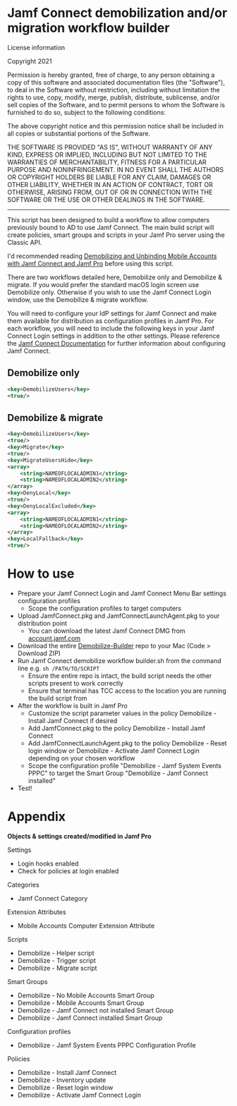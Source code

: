 <h1>Jamf Connect demobilization and/or migration workflow builder</h1>

License information

Copyright 2021

Permission is hereby granted, free of charge, to any person obtaining a copy of this software and associated documentation files (the "Software"), to deal in the Software without restriction, including without limitation the rights to use, copy, modify, merge, publish, distribute, sublicense, and/or sell copies of the Software, and to permit persons to whom the Software is furnished to do so, subject to the following conditions:

The above copyright notice and this permission notice shall be included in all copies or substantial portions of the Software.

THE SOFTWARE IS PROVIDED "AS IS", WITHOUT WARRANTY OF ANY KIND, EXPRESS OR IMPLIED, INCLUDING BUT NOT LIMITED TO THE WARRANTIES OF MERCHANTABILITY, FITNESS FOR A PARTICULAR PURPOSE AND NONINFRINGEMENT. IN NO EVENT SHALL THE AUTHORS OR COPYRIGHT HOLDERS BE LIABLE FOR ANY CLAIM, DAMAGES OR OTHER LIABILITY, WHETHER IN AN ACTION OF CONTRACT, TORT OR OTHERWISE, ARISING FROM, OUT OF OR IN CONNECTION WITH THE SOFTWARE OR THE USE OR OTHER DEALINGS IN THE SOFTWARE.

---

This script has been designed to build a workflow to allow computers previously bound to AD to use Jamf Connect. The main build script will create policies, smart groups and scripts in your Jamf Pro server using the Classic API.

I'd recommended reading [Demobilizing and Unbinding Mobile Accounts with Jamf Connect and Jamf Pro](https://docs.jamf.com/technical-articles/Demobilizing_and_Unbinding_Mobile_Accounts_with_Jamf_Connect_and_Jamf_Pro.html) before using this script.

There are two workflows detailed here, Demobilize only and Demobilize & migrate. If you would prefer the standard macOS login screen use Demobilize only. Otherwise if you wish to use the Jamf Connect Login window, use the Demobilize & migrate workflow.

You will need to configure your IdP settings for Jamf Connect and make them available for distribution as configuration profiles in Jamf Pro. For each workflow, you will need to include the following keys in your Jamf Connect Login settings in addition to the other settings. Please reference the [Jamf Connect Documentation](https://www.jamf.com/resources/product-documentation/jamf-connect-administrators-guide/) for further information about configuring Jamf Connect.

<h2>Demobilize only</h2>

```xml
<key>DemobilizeUsers</key>
<true/>
```

<h2>Demobilize & migrate</h2>

```xml
<key>DemobilizeUsers</key>
<true/>
<key>Migrate</key>
<true/>
<key>MigrateUsersHide</key>
<array>
	<string>NAMEOFLOCALADMIN1</string>
	<string>NAMEOFLOCALADMIN2</string>
</array>
<key>DenyLocal</key>
<true/>
<key>DenyLocalExcluded</key>
<array>
	<string>NAMEOFLOCALADMIN1</string>
	<string>NAMEOFLOCALADMIN2</string>
</array>
<key>LocalFallback</key>
<true/>
```

<h1>How to use</h1>

* Prepare your Jamf Connect Login and Jamf Connect Menu Bar settings configuration profiles
	* Scope the configuration profiles to target computers
* Upload JamfConnect.pkg and JamfConnectLaunchAgent.pkg to your distribution point
	* You can download the latest Jamf Connect DMG from [account.jamf.com](https://account.jamf.com)
* Download the entire [Demobilize-Builder](https://github.com/Hambeard/Demobilize-Builder) repo to your Mac (Code > Download ZIP)
* Run Jamf Connect demobilize workflow builder.sh from the command line e.g. `sh /PATH/TO/SCRIPT`
	* Ensure the entire repo is intact, the build script needs the other scripts present to work correctly
	* Ensure that terminal has TCC access to the location you are running the build script from
* After the workflow is built in Jamf Pro
	* Customize the script parameter values in the policy Demobilize - Install Jamf Connect if desired
	* Add JamfConnect.pkg to the policy Demobilize - Install Jamf Connect
	* Add JamfConnectLaunchAgent.pkg to the policy Demobilize - Reset login window or Demobilize - Activate Jamf Connect Login depending on your chosen workflow
	* Scope the configuration profile "Demobilize - Jamf System Events PPPC" to target the Smart Group "Demobilize - Jamf Connect installed"
* Test!


<h1>Appendix</h1>

**Objects & settings created/modified in Jamf Pro**<br />

Settings
* Login hooks enabled<br />
* Check for policies at login enabled

Categories
* Jamf Connect Category

Extension Attributes
* Mobile Accounts Computer Extension Attribute

Scripts
* Demobilize - Helper script
* Demobilize - Trigger script
* Demobilize - Migrate script

Smart Groups
* Demobilize - No Mobile Accounts Smart Group
* Demobilize - Mobile Accounts Smart Group
* Demobilize - Jamf Connect not installed Smart Group
* Demobilize - Jamf Connect installed Smart Group

Configuration profiles
* Demobilize - Jamf System Events PPPC Configuration Profile

Policies
* Demobilize - Install Jamf Connect
* Demobilize - Inventory update
* Demobilize - Reset login window
* Demobilize - Activate Jamf Connect Login

